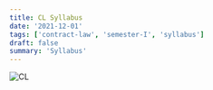 ```yaml
---
title: CL Syllabus
date: '2021-12-01'
tags: ['contract-law', 'semester-I', 'syllabus']
draft: false
summary: 'Syllabus'
---
```




![CL](/static/subjects/contract-law/contract-law-semester-I-syllabus.webp)